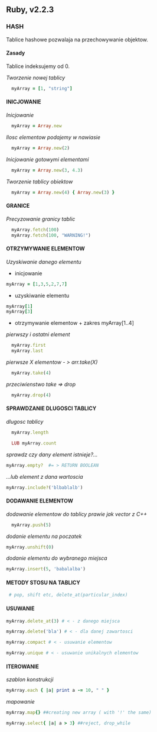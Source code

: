 ## Ruby, v2.2.3

### HASH
Tablice hashowe pozwalaja na przechowywanie objektow.

#### Zasady
Tablice indeksujemy od 0.

*Tworzenie nowej tablicy*
```ruby  
  myArray = [1, "string"]
```
#### INICJOWANIE

*Inicjowanie*
```ruby  
  myArray = Array.new
```
*Ilosc elementow podajemy w nawiasie*
```ruby  
  myArray = Array.new(2)
```
*Inicjowanie gotowymi elementami*
```ruby    
  myArray = Array.new(3, 4.3)
```
*Tworzenie tablicy obiektow*
```ruby  
  myArray = Array.new(4) { Array.new(3) }
```
#### GRANICE

*Precyzowanie granicy tablic*
```ruby  
  myArray.fetch(100)
  myArray.fetch(100, "WARNING!")
```

#### OTRZYMYWANIE ELEMENTOW

*Uzyskiwanie danego elementu*
  * inicjowanie
```ruby  
myArray = [1,3,5,2,7,7]
```
  * uzyskiwanie elementu
```ruby
myArray[1]
myArray[3]
```
  * otrzymywanie elementow + zakres
    myArray[1..4]

*pierwszy i ostatni element*
```ruby
  myArray.first
  myArray.last
```

*pierwsze X elementow - > arr.take(X)*
```ruby
  myArray.take(4)
```

*przeciwienstwo take => drop*
```ruby
  myArray.drop(4)
```

#### SPRAWDZANIE DLUGOSCI TABLICY

*dlugosc tablicy*
```ruby
  myArray.length

  LUB myArray.count
```

*sprawdz czy dany element istnieje?...*
```ruby
myArray.empty?  #= > RETURN BOOLEAN
```

*...lub element z dana wartoscia*
```ruby
myArray.include?('blbablalb')
```

#### DODAWANIE ELEMENTOW

*dodawanie elementow do tablicy prawie jak vector z C++*
```ruby
  myArray.push(5)
```

*dodanie elementu na poczatek*
```ruby
myArray.unshift(0)
```

*dodanie elementu do wybranego miejsca*
```ruby
myArray.insert(5, 'babalalba')
```

#### METODY STOSU NA TABLICY

```ruby
 # pop, shift etc, delete_at(particular_index)
```

#### USUWANIE

```ruby  
myArray.delete_at(3) # < - z danego miejsca 
``` 
```ruby  
myArray.delete('bla') # < - dla danej zawartosci
``` 

```ruby 
myArray.compact # < - usuwanie elementow
``` 
```ruby 
myArray.unique # < - usuwanie unikalnych elementow
``` 

#### ITEROWANIE

*szablon konstrukcji*
```ruby
myArray.each { |a| print a -= 10, " " }
```
 
*mapowanie*
```ruby
myArray.map{} ##creating new array ( with '!' the same)
```
```ruby
myArray.select{ |a| a > 3} ##reject, drop_while
```
  
